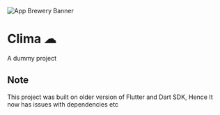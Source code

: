 ![App Brewery Banner](https://github.com/londonappbrewery/Images/blob/master/AppBreweryBanner.png)


# Clima ☁

A dummy project

## Note

This project was built on older version of Flutter and Dart SDK, Hence It now has issues with dependencies etc
